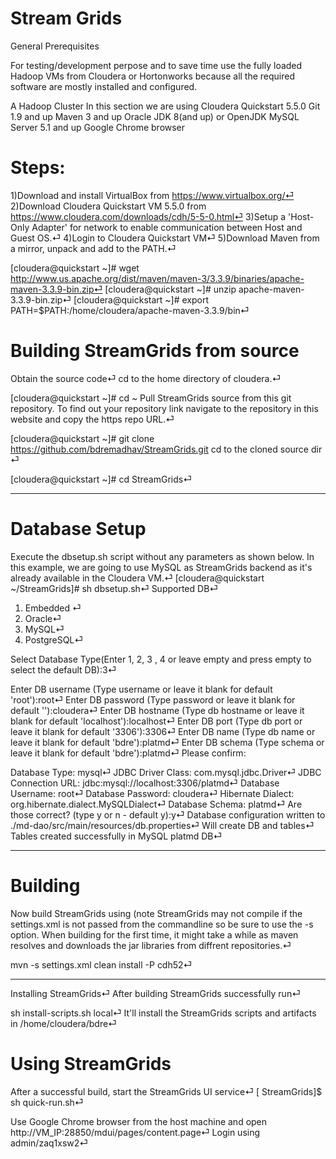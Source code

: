 # Stream Grids

General Prerequisites

For testing/development perpose and to save time use the fully loaded Hadoop VMs from Cloudera or Hortonworks because all the required software are mostly installed and configured.

A Hadoop Cluster
In this section we are using Cloudera Quickstart 5.5.0
Git 1.9 and up
Maven 3 and up
Oracle JDK 8(and up) or OpenJDK
MySQL Server 5.1 and up
Google Chrome browser

# Steps:
1)Download and install VirtualBox from https://www.virtualbox.org/⏎
2)Download Cloudera Quickstart VM 5.5.0 from https://www.cloudera.com/downloads/cdh/5-5-0.html⏎
3)Setup a 'Host-Only Adapter' for network to enable communication between Host and Guest OS.⏎
4)Login to Cloudera Quickstart VM⏎
5)Download Maven from a mirror, unpack and add to the PATH.⏎

[cloudera@quickstart ~]# wget http://www.us.apache.org/dist/maven/maven-3/3.3.9/binaries/apache-maven-3.3.9-bin.zip⏎
[cloudera@quickstart ~]# unzip apache-maven-3.3.9-bin.zip⏎
[cloudera@quickstart ~]# export PATH=$PATH:/home/cloudera/apache-maven-3.3.9/bin⏎

# Building StreamGrids from source

Obtain the source code⏎
cd to the home directory of cloudera.⏎

[cloudera@quickstart ~]# cd ~
Pull StreamGrids source from this git repository. To find out your repository link navigate to the repository in this website and copy the https repo URL.⏎

[cloudera@quickstart ~]# git clone https://github.com/bdremadhav/StreamGrids.git
cd to the cloned source dir ⏎

[cloudera@quickstart ~]# cd StreamGrids⏎

-------------------------
# Database Setup

Execute the dbsetup.sh script without any parameters as shown below. In this example, we are going to use MySQL as StreamGrids backend as it's already available in the Cloudera VM.⏎
[cloudera@quickstart ~/StreamGrids]# sh dbsetup.sh⏎
Supported DB⏎
1) Embedded ⏎
2) Oracle⏎
3) MySQL⏎
4) PostgreSQL⏎

Select Database Type(Enter 1, 2, 3 , 4 or leave empty and press empty to select the default DB):3⏎

Enter DB username (Type username or leave it blank for default 'root'):root⏎
Enter DB password (Type password or leave it blank for default '<blank>'):cloudera⏎
Enter DB hostname (Type db hostname or leave it blank for default 'localhost'):localhost⏎
Enter DB port (Type db port or leave it blank for default '3306'):3306⏎
Enter DB name (Type db name or leave it blank for default 'bdre'):platmd⏎
Enter DB schema (Type schema or leave it blank for default 'bdre'):platmd⏎
Please confirm:

Database Type: mysql⏎
JDBC Driver Class: com.mysql.jdbc.Driver⏎
JDBC Connection URL: jdbc:mysql://localhost:3306/platmd⏎
Database Username: root⏎
Database Password: cloudera⏎
Hibernate Dialect: org.hibernate.dialect.MySQLDialect⏎
Database Schema: platmd⏎
Are those correct? (type y or n - default y):y⏎
Database configuration written to ./md-dao/src/main/resources/db.properties⏎
Will create DB and tables⏎
Tables created successfully in MySQL platmd DB⏎

----------------
# Building

Now build StreamGrids using (note StreamGrids may not compile if the settings.xml is not passed from the commandline so be sure to use the -s option. When building for the first time, it might take a while as maven resolves and downloads the jar libraries from diffrent repositories.⏎

mvn -s settings.xml clean install -P cdh52⏎

-----------------
Installing StreamGrids⏎
After building StreamGrids successfully run⏎

sh install-scripts.sh local⏎
It'll install the StreamGrids scripts and artifacts in /home/cloudera/bdre⏎

# Using StreamGrids

After a successful build, start the StreamGrids UI service⏎
[ StreamGrids]$ sh quick-run.sh⏎

Use Google Chrome browser from the host machine and open http://VM_IP:28850/mdui/pages/content.page⏎
Login using admin/zaq1xsw2⏎
